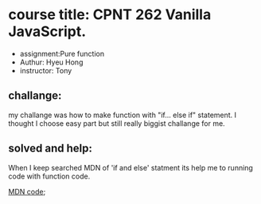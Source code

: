 # course title: CPNT 262 Vanilla JavaScript.
- assignment:Pure function
- Authur: Hyeu Hong
- instructor: Tony

## challange:
my challange was how to make function with "if... else if" statement. I thought I choose easy part but still really biggist challange for me.

## solved and help:

When I keep searched MDN of 'if and else' statment its help me to running code with function code. 

[MDN code](https://developer.mozilla.org/en-US/docs/Web/JavaScript/Reference/Statements/if...else);



